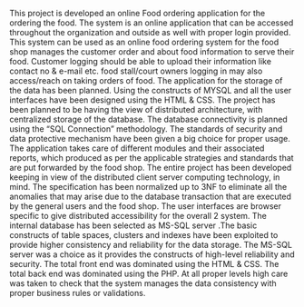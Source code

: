This project is developed an online Food ordering application for the ordering the food. The system is an online application that can be accessed throughout the organization and outside as well with proper login provided. This system can be used as an online food ordering system for the food shop manages the customer order and about food information to serve their food. Customer logging should be able to upload their information like contact no & e-mail etc. food stall/court owners logging in may also access/reach on taking orders of food.
The application for the storage of the data has been planned. Using the constructs of MYSQL and all the user interfaces have been designed using the HTML & CSS. The project has been planned to be having the view of distributed architecture, with centralized storage of the database.
The database connectivity is planned using the “SQL Connection” methodology. The standards of security and data protective mechanism have been given a big choice for proper usage.
The application takes care of different modules and their associated reports, which produced as per the applicable strategies and standards that are put forwarded by the food shop.
The entire project has been developed keeping in view of the distributed client server computing technology, in mind. The specification has been normalized up to 3NF to eliminate all the anomalies that may arise due to the database transaction that are executed by the general users and the food shop. The user interfaces are browser specific to give distributed accessibility for the overall
2
system. The internal database has been selected as MS-SQL server .The basic constructs of table spaces, clusters and indexes have been exploited to provide higher consistency and reliability for the data storage. The MS-SQL server was a choice as it provides the constructs of high-level reliability and security. The total front end was dominated using the HTML & CSS. The total back end was dominated using the PHP. At all proper levels high care was taken to check that the system manages the data consistency with proper business rules or validations.
